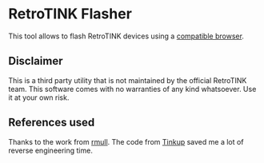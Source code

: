 # RetroTINK Flasher

This tool allows to flash RetroTINK devices using a [compatible browser](https://caniuse.com/web-serial).

## Disclaimer

This is a third party utility that is not maintained by the official RetroTINK team. This software comes with no warranties of any kind whatsoever. Use it at your own risk.

## References used

Thanks to the work from [rmull](https://github.com/rmull). The code from [Tinkup](https://github.com/rmull/tinkup) saved me a lot of reverse engineering time.
